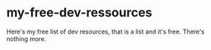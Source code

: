 # my-free-dev-ressources
Here's my free list of dev resources, that is a list and it's free. There's nothing more.
